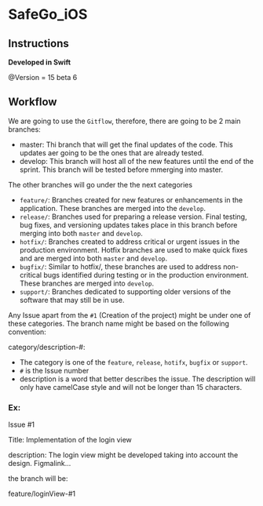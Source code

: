 # SafeGo_iOS
## Instructions

**Developed in Swift**

@Version = 15 beta 6


## Workflow
We are going to use the `Gitflow`, therefore, there are going to be 2 main branches:
* master: Thi branch that will get the final updates of the code. This updates aer going to be the ones that are already tested.
* develop: This branch will host all of the new features until the end of the sprint. This branch will be tested before mmerging into master.

The other branches will go under the the next categories
* `feature/`: Branches created for new features or enhancements in the application. These branches are merged into the `develop`.
* `release/`: Branches used for preparing a release version. Final testing, bug fixes, and versioning updates takes place in this branch before merging into both `master` and `develop`.
* `hotfix/`: Branches created to address critical or urgent issues in the production environment. Hotfix branches are used to make quick fixes and are merged into both `master` and `develop`.
* `bugfix/`: Similar to hotfix/, these branches are used to address non-critical bugs identified during testing or in the production environment. These branches are merged into `develop`.
* `support/`: Branches dedicated to supporting older versions of the software that may still be in use.

Any Issue apart from the `#1` (Creation of the project) might be under one of these categories. The branch name might be based on the following convention:

category/description-#:
* The category is one of the `feature`, `release`, `hotifx`, `bugfix` or `support`.
* `#` is the Issue number
* description is a word that better describes the issue. The description will only have camelCase style and will not be longer than 15 characters.

### Ex:
Issue #1

Title: Implementation of the login view

description: The login view might be developed taking into account the design. Figmalink...

the branch will be:

feature/loginView-#1
